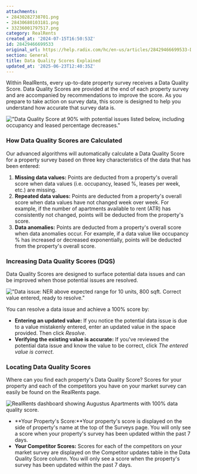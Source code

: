```yaml
---
attachments:
- 28430282738701.png
- 28430680103181.png
- 33236001797517.png
category: RealRents
created_at: '2024-07-15T16:50:53Z'
id: 28429466699533
original_url: https://help.radix.com/hc/en-us/articles/28429466699533-Data-Quality-Scores-Explained
section: General
title: Data Quality Scores Explained
updated_at: '2025-06-23T12:40:35Z'
---
```


Within RealRents, every up-to-date property survey receives a Data Quality Score. Data Quality Scores are provided at the end of each property survey and are accompanied by recommendations to improve the score. As you prepare to take action on survey data, this score is designed to help you understand how accurate that survey data is.

!["Data Quality Score at 90% with potential issues listed below, including occupancy and leased percentage decreases."](attachments/28430282738701.png)

### How Data Quality Scores are Calculated

Our advanced algorithms will automatically calculate a Data Quality Score for a property survey based on three key characteristics of the data that has been entered:

1. **Missing data values:** Points are deducted from a property's overall score when data values (i.e. occupancy, leased %, leases per week, etc.) are missing.
2. **Repeated data values:** Points are deducted from a property's overall score when data values have not changed week over week. For example, if the number of apartments available to rent (ATR) has consistently not changed, points will be deducted from the property's score.
3. **Data anomalies:** Points are deducted from a property's overall score when data anomalies occur. For example, if a data value like occupancy % has increased or decreased exponentially, points will be deducted from the property's overall score.

### Increasing Data Quality Scores (DQS)

Data Quality Scores are designed to surface potential data issues and can be improved when those potential issues are resolved.

!["Data issue: NER above expected range for 10 units, 800 sqft. Correct value entered, ready to resolve."](attachments/28430680103181.png)

You can resolve a data issue and achieve a 100% score by:

* **Entering an updated value:** If you notice the potential data issue is due to a value mistakenly entered, enter an updated value in the space provided. Then click *Resolve*.
* **Verifying the existing value is accurate:** If you've reviewed the potential data issue and know the value to be correct, click *The entered value is correct*.

### Locating Data Quality Scores

Where can you find each property's Data Quality Score? Scores for your property and each of the competitors you have on your market survey can easily be found on the RealRents page.

![RealRents dashboard showing Augustus Apartments with 100% data quality score.](attachments/33236001797517.png)

* **Your Property's Score:**Your property's score is displayed on the side of property's name at the top of the Surveys page. You will only see a score when your property's survey has been updated within the past 7 days.
* **Your Competitor Scores:** Scores for each of the competitors on your market survey are displayed on the Competitor updates table in the Data Quality Score column. You will only see a score when the property's survey has been updated within the past 7 days.
